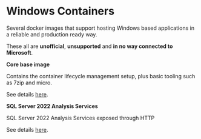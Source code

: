 # Windows Containers

Several docker images that support hosting Windows based applications in a reliable and production ready way.

These all are **unofficial**, **unsupported** and **in no way connected to Microsoft**.

**Core base image**

Contains the container lifecycle management setup, plus basic tooling such as 7zip and micro.

See details [here](servercore2022/readme.md).

**SQL Server 2022 Analysis Services**

SQL Server 2022 Analysis Services exposed through HTTP

See details [here](sqlserver2022as/readme.md).
